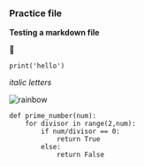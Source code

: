 ### Practice  file

**Testing a markdown file**

:octopus:

`print('hello')`

*italic letters*

![rainbow](https://previews.123rf.com/images/nastasijamal/nastasijamal1609/nastasijamal160900149/62675311-transparent-rainbow-vector-illustration-realistic-raibow-on-transparent-background-.jpg)

```
def prime_number(num):
    for divisor in range(2,num):
        if num/divisor == 0:
            return True
        else:
            return False
```

